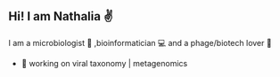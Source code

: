 ## Hi! I am Nathalia :v:

<!--
**portillanath/portillanath** is a ✨ _special_ ✨ repository because its `README.md` (this file) appears on your GitHub profile.

Here are some ideas to get you started:

 🔭 I’m currently working on 
- 🌱 I’m currently learning ...
- 👯 I’m looking to collaborate on ...
- 🤔 I’m looking for help with ...
- 💬 Ask me about ...
- 📫 How to reach me: ...
- 😄 Pronouns: ...
- ⚡ Fun fact: ...
-->
I am a microbiologist :microscope: ,bioinformatician :computer: and a phage/biotech lover :dna:

* :seedling: working on viral taxonomy | metagenomics 
